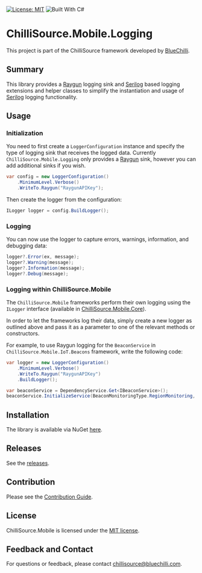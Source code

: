 [![License: MIT](https://img.shields.io/badge/License-MIT-blue.svg)](https://opensource.org/licenses/MIT) ![Built With C#](https://img.shields.io/badge/Built_with-C%23-green.svg)

# ChilliSource.Mobile.Logging #

This project is part of the ChilliSource framework developed by [BlueChilli](https://github.com/BlueChilli).

## Summary ##

This library provides a [Raygun](https://raygun.com/platform/crash-reporting) logging sink and [Serilog](https://serilog.net/) based logging extensions and helper classes to simplify the instantiation and usage of [Serilog](https://serilog.net/) logging functionality.

## Usage ##

### Initialization ###

You need to first create a ```LoggerConfiguration``` instance and specify the type of logging sink that receives the logged data. Currently ```ChilliSource.Mobile.Logging``` only provides a [Raygun](https://raygun.com/platform/crash-reporting) sink, however you can add additional sinks if you wish.

```csharp
var config = new LoggerConfiguration()
    .MinimumLevel.Verbose()
    .WriteTo.Raygun("RaygunAPIKey");
```

Then create the logger from the configuration:

```csharp
ILogger logger = config.BuildLogger();
```

### Logging ###

You can now use the logger to capture errors, warnings, information, and debugging data:

```csharp
logger?.Error(ex, message);
logger?.Warning(message);
logger?.Information(message);
logger?.Debug(message);
```

### Logging within ChilliSource.Mobile ###

The ```ChilliSource.Mobile``` frameworks perform their own logging using the ```ILogger``` interface (available in [ChilliSource.Mobile.Core](https://github.com/BlueChilli/ChilliSource.Mobile.Core)). 

In order to let the frameworks log their data, simply create a new logger as outlined above and pass it as a parameter to one of the relevant methods or constructors.

For example, to use Raygun logging for the ```BeaconService``` in ```ChilliSource.Mobile.IoT.Beacons``` framework, write the following code:

```csharp
var logger = new LoggerConfiguration()
    .MinimumLevel.Verbose()
    .WriteTo.Raygun("RaygunAPIKey")
    .BuildLogger();

var beaconService = DependencyService.Get<IBeaconService>();    
beaconService.InitializeService(BeaconMonitoringType.RegionMonitoring, logger);
```

## Installation ##

The library is available via NuGet [here](https://www.nuget.org/packages/ChilliSource.Mobile.Logging).

## Releases ##

See the [releases](https://github.com/BlueChilli/ChilliSource.Mobile.Location/releases).

## Contribution ##

Please see the [Contribution Guide](.github/CONTRIBUTING.md).

## License ##

ChilliSource.Mobile is licensed under the [MIT license](LICENSE).

## Feedback and Contact ##

For questions or feedback, please contact [chillisource@bluechilli.com](mailto:chillisource@bluechilli.com).

